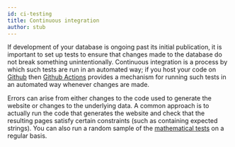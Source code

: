 ```yaml
---
id: ci-testing
title: Continuous integration
author: stub
---
```


If development of your database is ongoing past its initial publication, it is important to set up tests to ensure that changes made to the database do not break something unintentionally.  Continuous integration is a process by which such tests are run in an automated way; if you host your code on [Github](/a/github) then [Github Actions](https://docs.github.com/en/actions/about-github-actions/about-continuous-integration-with-github-actions) provides a mechanism for running such tests in an automated way whenever changes are made.

Errors can arise from either changes to the code used to generate the website or changes to the underlying data.  A common approach is to actually run the code that generates the website and check that the resulting pages satisfy certain constraints (such as containing expected strings).  You can also run a random sample of the [mathematical tests](/a/math-testing) on a regular basis.